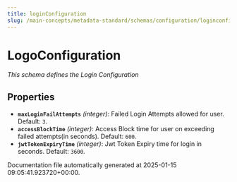 ```yaml
---
title: loginConfiguration
slug: /main-concepts/metadata-standard/schemas/configuration/loginconfiguration
---
```


# LogoConfiguration

*This schema defines the Login Configuration*

## Properties

- **`maxLoginFailAttempts`** *(integer)*: Failed Login Attempts allowed for user. Default: `3`.
- **`accessBlockTime`** *(integer)*: Access Block time for user on exceeding failed attempts(in seconds). Default: `600`.
- **`jwtTokenExpiryTime`** *(integer)*: Jwt Token Expiry time for login in seconds. Default: `3600`.


Documentation file automatically generated at 2025-01-15 09:05:41.923720+00:00.
